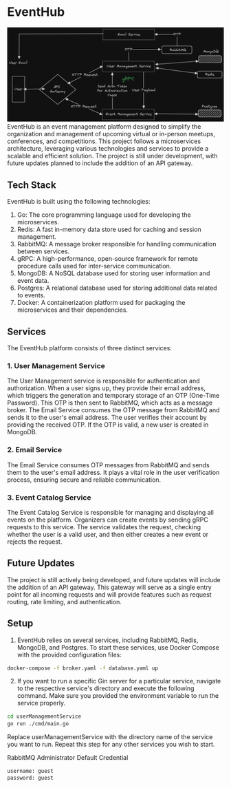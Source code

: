 # EventHub
![eventHub.png](assets%2FeventHub.png)
EventHub is an event management platform designed to simplify the organization and management of upcoming virtual or in-person meetups, conferences, and competitions. This project follows a microservices architecture, leveraging various technologies and services to provide a scalable and efficient solution. The project is still under development, with future updates planned to include the addition of an API gateway.

## Tech Stack
EventHub is built using the following technologies:
1. Go: The core programming language used for developing the microservices.
2. Redis: A fast in-memory data store used for caching and session management.
3. RabbitMQ: A message broker responsible for handling communication between services.
4. gRPC: A high-performance, open-source framework for remote procedure calls used for inter-service communication.
5. MongoDB: A NoSQL database used for storing user information and event data.
6. Postgres: A relational database used for storing additional data related to events.
7. Docker: A containerization platform used for packaging the microservices and their dependencies.

## Services
The EventHub platform consists of three distinct services:
### 1. User Management Service 
The User Management service is responsible for authentication and authorization. When a user signs up, they provide their email address, which triggers the generation and temporary storage of an OTP (One-Time Password). This OTP is then sent to RabbitMQ, which acts as a message broker. The Email Service consumes the OTP message from RabbitMQ and sends it to the user's email address. The user verifies their account by providing the received OTP. If the OTP is valid, a new user is created in MongoDB.

### 2. Email Service
The Email Service consumes OTP messages from RabbitMQ and sends them to the user's email address. It plays a vital role in the user verification process, ensuring secure and reliable communication.

### 3. Event Catalog Service
The Event Catalog Service is responsible for managing and displaying all events on the platform. Organizers can create events by sending gRPC requests to this service. The service validates the request, checking whether the user is a valid user, and then either creates a new event or rejects the request.

## Future Updates
The project is still actively being developed, and future updates will include the addition of an API gateway. This gateway will serve as a single entry point for all incoming requests and will provide features such as request routing, rate limiting, and authentication.

## Setup
1. EventHub relies on several services, including RabbitMQ, Redis, MongoDB, and Postgres. To start these services, use Docker Compose with the provided configuration files:

```bash
docker-compose -f broker.yaml -f database.yaml up
```
2. If you want to run a specific Gin server for a particular service, navigate to the respective service's directory and execute the following command. Make sure you provided the environment variable to run the service properly.
```bash
cd userManagementService
go run ./cmd/main.go
``` 
Replace userManagementService with the directory name of the service you want to run. Repeat this step for any other services you wish to start.

RabbitMQ Administrator Default Credential
```text
username: guest
password: guest
```


